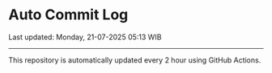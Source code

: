 # Auto Commit Log

Last updated: Monday, 21-07-2025 05:13 WIB

---

This repository is automatically updated every 2 hour using GitHub Actions.

